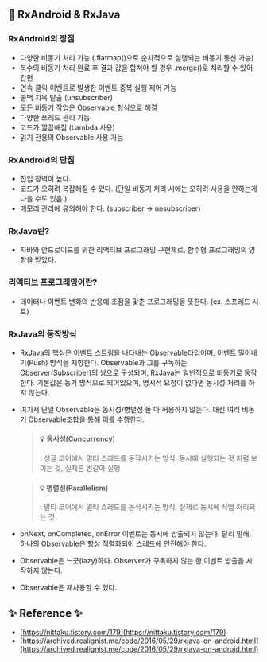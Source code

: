 ## 📌 RxAndroid & RxJava

### RxAndroid의 장점
- 다양한 비동기 처리 가능 (.flatmap()으로 순차적으로 실행되는 비동기 통신 가능)
- 복수의 비동기 처리 완료 후 결과 값을 합쳐야 할 경우 .merge()로 처리할 수 있어 간편
- 연속 클릭 이벤트로 발생한 이벤트 중복 실행 제어 가능
- 콜백 지옥 탈출 (unsubscriber)
- 모든 비동기 작업은 Observable<T> 형식으로 해결
- 다양한 쓰레드 관리 가능
- 코드가 깔끔해짐 (Lambda 사용)
- 읽기 전용의 Observable 사용 가능


### RxAndroid의 단점
- 진입 장벽이 높다.
- 코드가 오히려 복잡해질 수 있다. (단일 비동기 처리 시에는 오히려 사용을 안하는게 나을 수도 있음.)
- 메모리 관리에 유의해야 한다. (subscriber -> unsubscriber)


### RxJava란?
- 자바와 안드로이드를 위한 리액티브 프로그래밍 구현체로, 함수형 프로그래밍의 영향을 받았다.

### 리액티브 프로그래밍이란?
- 데이터나 이벤트 변화의 반응에 초점을 맞춘 프로그래밍을 뜻한다. (ex. 스프레드 시트)


### RxJava의 동작방식
- RxJava의 핵심은 이벤트 스트림을 나타내는 Observable타입이며, 이벤트 밀어내기(Push) 방식을 지향한다. 
  Observable과 그를 구독하는 Observer(Subscriber)의 쌍으로 구성되며, RxJava는 일반적으로 비동기로 동작한다. 
  기본값은 동기 방식으로 되어있으며, 명시적 요청이 없다면 동시성 처리를 하지 않는다.
- 여기서 단일 Observable은 동시성/병렬성 둘 다 허용하지 않는다. 대신 여러 비동기 Observable조합을 통해 이를 수행한다. 
  
    > #### 💡 동시성(Concurrency) 
    > : 싱글 코어에서 멀티 스레드를 동작시키는 방식, 동시에 실행되는 것 처럼 보이는 것, 실제론 번갈아 실행
    
    > #### 💡 병렬성(Parallelism) 
    > : 멀티 코어에서 멀티 스레드를 동작시키는 방식, 실제로 동시에 작업 처리되는 것

- onNext, onCompleted, onError 이벤트는 동시에 방출되지 않는다. 달리 말해, 하나의 Observable은 항상 직렬화되어 스레드에 안전해야 한다.
- Observable은 느긋(lazy)하다. Observer가 구독하지 않는 한 이벤트 방출을 시작하지 않는다.
- Observable은 재사용할 수 있다.

## ✨ Reference ✨

- [https://nittaku.tistory.com/179](https://nittaku.tistory.com/179)
- [https://archived.realignist.me/code/2016/05/29/rxjava-on-android.html](https://archived.realignist.me/code/2016/05/29/rxjava-on-android.html)